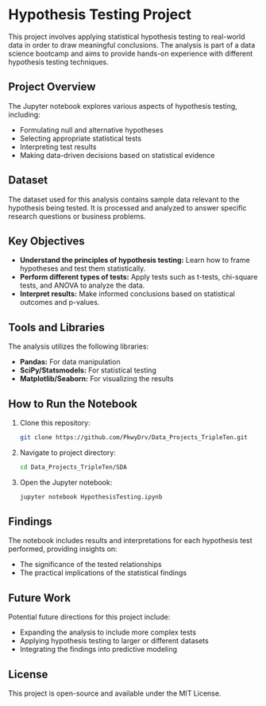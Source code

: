 # Hypothesis Testing Project

This project involves applying statistical hypothesis testing to real-world data in order to draw meaningful conclusions. The analysis is part of a data science bootcamp and aims to provide hands-on experience with different hypothesis testing techniques.

## Project Overview

The Jupyter notebook explores various aspects of hypothesis testing, including:
- Formulating null and alternative hypotheses
- Selecting appropriate statistical tests
- Interpreting test results
- Making data-driven decisions based on statistical evidence

## Dataset

The dataset used for this analysis contains sample data relevant to the hypothesis being tested. It is processed and analyzed to answer specific research questions or business problems.

## Key Objectives

- **Understand the principles of hypothesis testing:** Learn how to frame hypotheses and test them statistically.
- **Perform different types of tests:** Apply tests such as t-tests, chi-square tests, and ANOVA to analyze the data.
- **Interpret results:** Make informed conclusions based on statistical outcomes and p-values.

## Tools and Libraries

The analysis utilizes the following libraries:
- **Pandas:** For data manipulation
- **SciPy/Statsmodels:** For statistical testing
- **Matplotlib/Seaborn:** For visualizing the results

## How to Run the Notebook

1. Clone this repository:
   ```bash
   git clone https://github.com/PkwyDrv/Data_Projects_TripleTen.git

2. Navigate to project directory:
   ```bash
   cd Data_Projects_TripleTen/SDA

1. Open the Jupyter notebook:
   ```bash
   jupyter notebook HypothesisTesting.ipynb

## Findings
The notebook includes results and interpretations for each hypothesis test performed, providing insights on:

- The significance of the tested relationships
- The practical implications of the statistical findings
  
## Future Work
Potential future directions for this project include:

- Expanding the analysis to include more complex tests
- Applying hypothesis testing to larger or different datasets
- Integrating the findings into predictive modeling

## License
This project is open-source and available under the MIT License.
